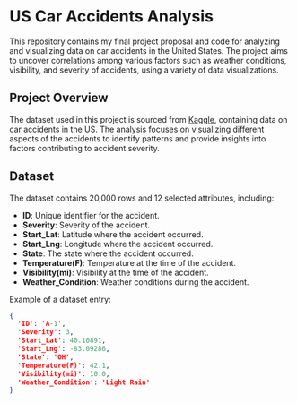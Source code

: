 # US Car Accidents Analysis

This repository contains my final project proposal and code for analyzing and visualizing data on car accidents in the United States. The project aims to uncover correlations among various factors such as weather conditions, visibility, and severity of accidents, using a variety of data visualizations.

## Project Overview

The dataset used in this project is sourced from [Kaggle](https://www.kaggle.com/datasets/sobhanmoosavi/us-accidents), containing data on car accidents in the US. The analysis focuses on visualizing different aspects of the accidents to identify patterns and provide insights into factors contributing to accident severity.

## Dataset

The dataset contains 20,000 rows and 12 selected attributes, including:
- **ID**: Unique identifier for the accident.
- **Severity**: Severity of the accident.
- **Start_Lat**: Latitude where the accident occurred.
- **Start_Lng**: Longitude where the accident occurred.
- **State**: The state where the accident occurred.
- **Temperature(F)**: Temperature at the time of the accident.
- **Visibility(mi)**: Visibility at the time of the accident.
- **Weather_Condition**: Weather conditions during the accident.

Example of a dataset entry:
```json
{
  'ID': 'A-1',
  'Severity': 3,
  'Start_Lat': 40.10891,
  'Start_Lng': -83.09286,
  'State': 'OH',
  'Temperature(F)': 42.1,
  'Visibility(mi)': 10.0,
  'Weather_Condition': 'Light Rain'
}
